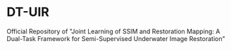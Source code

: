 # DT-UIR
Official Repository of "Joint Learning of SSIM and Restoration Mapping: A Dual-Task Framework for Semi-Supervised Underwater Image Restoration"
